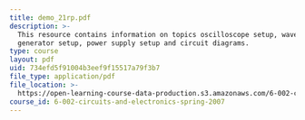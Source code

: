 ```yaml
---
title: demo_21rp.pdf
description: >-
  This resource contains information on topics oscilloscope setup, waveform
  generator setup, power supply setup and circuit diagrams.
type: course
layout: pdf
uid: 734efd5f91004b3eef9f15517a79f3b7
file_type: application/pdf
file_location: >-
  https://open-learning-course-data-production.s3.amazonaws.com/6-002-circuits-and-electronics-spring-2007/734efd5f91004b3eef9f15517a79f3b7_demo_21rp.pdf
course_id: 6-002-circuits-and-electronics-spring-2007
---
```

